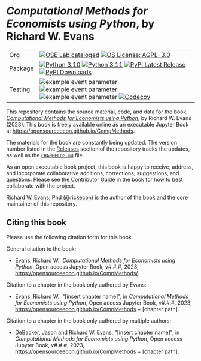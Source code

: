 # *Computational Methods for Economists using Python*, by Richard W. Evans

| | |
| --- | --- |
| Org | [![OSE Lab cataloged](https://img.shields.io/badge/OSE%20Lab-catalogued-critical)](https://github.com/OpenSourceEcon) [![OS License: AGPL-3.0](https://img.shields.io/badge/OS%20License-AGPL%203.0-yellow)](https://github.com/OpenSourceEcon/CompMethods/blob/main/LICENSE) |
| Package | [![Python 3.10](https://img.shields.io/badge/python-3.10-blue.svg)](https://www.python.org/downloads/release/python-31013/) [![Python 3.11](https://img.shields.io/badge/python-3.11-blue.svg)](https://www.python.org/downloads/release/python-3115/) [![PyPI Latest Release](https://img.shields.io/pypi/v/compmethods.svg)](https://pypi.org/project/compmethods/) [![PyPI Downloads](https://img.shields.io/pypi/dm/compmethods.svg?label=PyPI%20downloads)](https://pypi.org/project/compmethods/) |
| Testing | ![example event parameter](https://github.com/OpenSourceEcon/CompMethods/actions/workflows/build_and_test.yml/badge.svg?branch=main) ![example event parameter](https://github.com/OpenSourceEcon/CompMethods/actions/workflows/deploy_docs.yml/badge.svg?branch=main) ![example event parameter](https://github.com/OpenSourceEcon/CompMethods/actions/workflows/check_format.yml/badge.svg?branch=main) [![Codecov](https://codecov.io/gh/OpenSourceEcon/CompMethods/branch/main/graph/badge.svg)](https://codecov.io/gh/OpenSourceEcon/compmethods) |

This repository contains the source material, code, and data for the book, [*Computational Methods for Economists using Python*](https://opensourceecon.github.io/CompMethods/), by Richard W. Evans (2023). This book is freely available online as an executable Jupyter Book at https://opensourceecon.github.io/CompMethods.

The materials for the book are constantly being updated. The version number listed in the [Releases](https://github.com/OpenSourceEcon/CompMethods/releases) section of the repository tracks the updates, as well as the [`CHANGELOG.md`](CHANGELOG.md) file.

As an open executable book project, this book is happy to receive, address, and incorporate collaborative additions, corrections, suggestions, and questions. Please see the [Contributor Guide](https://opensourceecon.github.io/CompMethods/contrib/contributing.html) in the book for how to best collaborate with the project.

[Richard W. Evans, Phd](https://sites.google.com/site/rickecon) ([@rickecon](https://github.com/rickecon)) is the author of the book and the core maintainer of this repository.

## Citing this book
Please use the following citation form for this book.

General citation to the book:
* Evans, Richard W., *Computational Methods for Economists using Python*, Open access Jupyter Book, v#.#.#, 2023, https://opensourceecon.github.io/CompMethods/.

Citation to a chapter in the book only authored by Evans:
* Evans, Richard W., "[insert chapter name]", in *Computational Methods for Economists using Python*, Open access Jupyter Book, v#.#.#, 2023, https://opensourceecon.github.io/CompMethods + [chapter path].

Citation to a chapter in the book only authored by multiple authors:
* DeBacker, Jason and Richard W. Evans, "[insert chapter name]", in *Computational Methods for Economists using Python*, Open access Jupyter Book, v#.#.#, 2023, https://opensourceecon.github.io/CompMethods + [chapter path].
